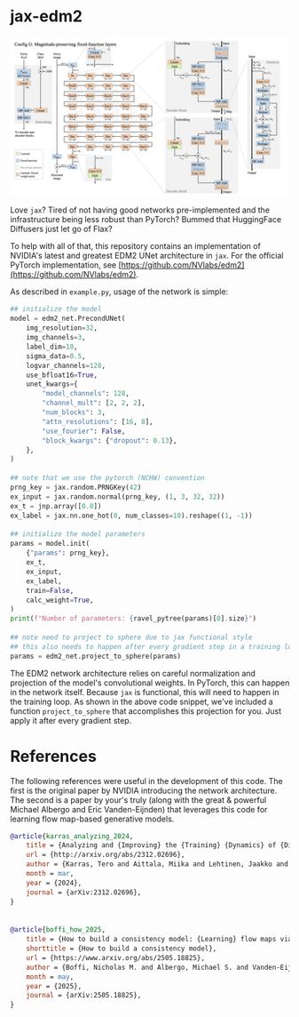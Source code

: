 # jax-edm2

![Network diagram](imgs/net_diagram.png)

Love ``jax``? Tired of not having good networks pre-implemented and the infrastructure being less robust than PyTorch? Bummed that HuggingFace Diffusers just let go of Flax?

To help with all of that, this repository contains an implementation of NVIDIA's latest and greatest EDM2 UNet architecture in ``jax``. For the official PyTorch implementation, see [https://github.com/NVlabs/edm2](https://github.com/NVlabs/edm2).

As described in ``example.py``, usage of the network is simple:

```python
## initialize the model
model = edm2_net.PrecondUNet(
    img_resolution=32,
    img_channels=3,
    label_dim=10,
    sigma_data=0.5,
    logvar_channels=128,
    use_bfloat16=True,
    unet_kwargs={
        "model_channels": 128,
        "channel_mult": [2, 2, 2],
        "num_blocks": 3,
        "attn_resolutions": [16, 8],
        "use_fourier": False,
        "block_kwargs": {"dropout": 0.13},
    },
)

## note that we use the pytorch (NCHW) convention
prng_key = jax.random.PRNGKey(42)
ex_input = jax.random.normal(prng_key, (1, 3, 32, 32))
ex_t = jnp.array([0.0])
ex_label = jax.nn.one_hot(0, num_classes=10).reshape((1, -1))

## initialize the model parameters
params = model.init(
    {"params": prng_key},
    ex_t,
    ex_input,
    ex_label,
    train=False,
    calc_weight=True,
)
print(f"Number of parameters: {ravel_pytree(params)[0].size}")

## note need to project to sphere due to jax functional style
## this also needs to happen after every gradient step in a training loop!
params = edm2_net.project_to_sphere(params)
```

The EDM2 network architecture relies on careful normalization and projection of the model's convolutional weights. In PyTorch, this can happen in the network itself. Because ``jax`` is functional, this will need to happen in the training loop. As shown in the above code snippet, we've included a function ``project_to_sphere`` that accomplishes this projection for you. Just apply it after every gradient step.

# References
The following references were useful in the development of this code. The first is the original paper by NVIDIA introducing the network architecture. The second is a paper by your's truly (along with the great & powerful Michael Albergo and Eric Vanden-Eijnden) that leverages this code for learning flow map-based generative models.

```bibtex
@article{karras_analyzing_2024,
	title = {Analyzing and {Improving} the {Training} {Dynamics} of {Diffusion} {Models}},
	url = {http://arxiv.org/abs/2312.02696},
	author = {Karras, Tero and Aittala, Miika and Lehtinen, Jaakko and Hellsten, Janne and Aila, Timo and Laine, Samuli},
	month = mar,
	year = {2024},
	journal = {arXiv:2312.02696},
}


@article{boffi_how_2025,
	title = {How to build a consistency model: {Learning} flow maps via self-distillation},
	shorttitle = {How to build a consistency model},
	url = {https://www.arxiv.org/abs/2505.18825},
	author = {Boffi, Nicholas M. and Albergo, Michael S. and Vanden-Eijnden, Eric},
	month = may,
	year = {2025},
	journal = {arXiv:2505.18825},
}
```
